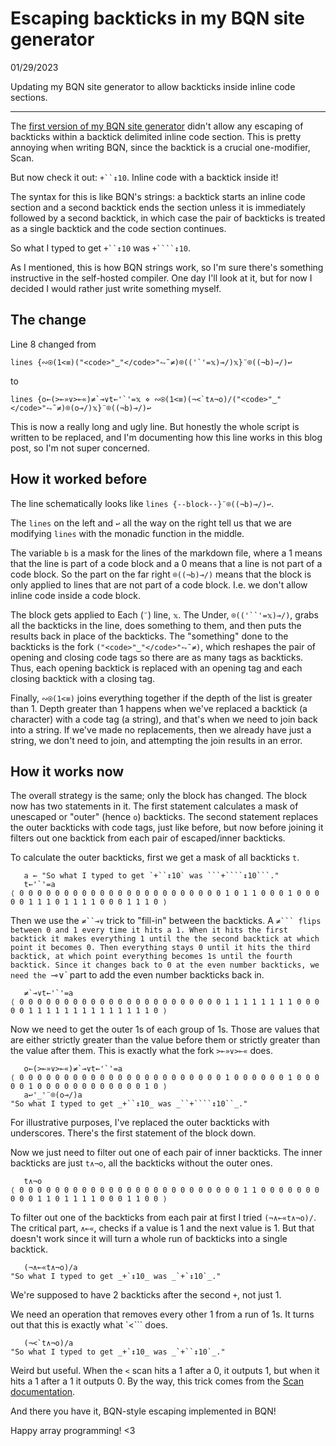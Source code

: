 # Escaping backticks in my BQN site generator

01/29/2023

Updating my BQN site generator to allow backticks inside inline code sections.

---

The [first version of my BQN site generator](site-generator-docs-0.md) didn't allow any escaping of backticks within a backtick delimited inline code section.
This is pretty annoying when writing BQN, since the backtick is a crucial one-modifier, Scan.

But now check it out: `+``↕10`.
Inline code with a backtick inside it!

The syntax for this is like BQN's strings: a backtick starts an inline code section and a second backtick ends the section unless it is immediately followed by a second backtick, in which case the pair of backticks is treated as a single backtick and the code section continues.

So what I typed to get `+``↕10` was ```+````↕10```.

As I mentioned, this is how BQN strings work, so I'm sure there's something instructive in the self-hosted compiler. 
One day I'll look at it, but for now I decided I would rather just write something myself.

## The change

Line 8 changed from
```
lines {∾⍟(1<≡)("<code>"‿"</code>"⥊˜≠)⌾(('`'=𝕩)⊸/)𝕩}¨⌾((¬b)⊸/)↩
```
to
```
lines {o←(>⟜»∨>⟜«)≠`⊸∨t←'`'=𝕩 ⋄ ∾⍟(1<≡)(¬<`t∧¬o)/("<code>"‿"</code>"⥊˜≠)⌾(o⊸/)𝕩}¨⌾((¬b)⊸/)↩
```

This is now a really long and ugly line.
But honestly the whole script is written to be replaced,
and I'm documenting how this line works in this blog post, so I'm not super concerned.

## How it worked before

The line schematically looks like `lines {--block--}¨⌾((¬b)⊸/)↩`.

The `lines` on the left and `↩` all the way on the right tell us that we are modifying `lines` with the monadic function in the middle.

The variable `b` is a mask for the lines of the markdown file, where a 1 means that the line is part of a code block and a 0 means that a line is not part of a code block.
So the part on the far right `⌾((¬b)⊸/)` means that the block is only applied to lines that are not part of a code block. I.e. we don't allow inline code inside a code block.

The block gets applied to Each (`¨`) line, `𝕩`.
The Under, `⌾(('``'=𝕩)⊸/)`, grabs all the backticks in the line, does something to them, and then puts the results back in place of the backticks.
The "something" done to the backticks is the fork `("<code>"‿"</code>"⥊˜≠)`,
which reshapes the pair of opening and closing code tags so there are as many tags as backticks.
Thus, each opening backtick is replaced with an opening tag and each closing backtick with a closing tag.

Finally, `∾⍟(1<≡)` joins everything together if the depth of the list is greater than 1.
Depth greater than 1 happens when we've replaced a backtick (a character) with a code tag (a string), and that's when we need to join back into a string.
If we've made no replacements, then we already have just a string, we don't need to join, and attempting the join results in an error.

## How it works now

The overall strategy is the same; only the block has changed.
The block now has two statements in it.
The first statement calculates a mask of unescaped or "outer" (hence `o`) backticks.
The second statement replaces the outer backticks with code tags, just like before,
but now before joining it filters out one backtick from each pair of escaped/inner backticks.

To calculate the outer backticks, first we get a mask of all backticks `t`.

```
   a ← "So what I typed to get `+``↕10` was ```+````↕10```."
   t←'`'=a
⟨ 0 0 0 0 0 0 0 0 0 0 0 0 0 0 0 0 0 0 0 0 0 0 0 1 0 1 1 0 0 0 1 0 0 0 0 0 1 1 1 0 1 1 1 1 0 0 0 1 1 1 0 ⟩
```

Then we use the `≠``⊸∨` trick to "fill-in" between the backticks.
A `≠``` flips between 0 and 1 every time it hits a 1.
When it hits the first backtick it makes everything 1 until the the second backtick at which point it becomes 0.
Then everything stays 0 until it hits the third backtick, at which point everything becomes 1s until the fourth backtick.
Since it changes back to 0 at the even number backticks, we need the `⊸∨` part to add the even number backticks back in.

```
   ≠`⊸∨t←'`'=a
⟨ 0 0 0 0 0 0 0 0 0 0 0 0 0 0 0 0 0 0 0 0 0 0 0 1 1 1 1 1 1 1 1 0 0 0 0 0 1 1 1 1 1 1 1 1 1 1 1 1 1 1 0 ⟩
```

Now we need to get the outer 1s of each group of 1s.
Those are values that are either strictly greater than the value before them
or strictly greater than the value after them.
This is exactly what the fork `>⟜»∨>⟜«` does.

```
   o←(>⟜»∨>⟜«)≠`⊸∨t←'`'=a
⟨ 0 0 0 0 0 0 0 0 0 0 0 0 0 0 0 0 0 0 0 0 0 0 0 1 0 0 0 0 0 0 1 0 0 0 0 0 1 0 0 0 0 0 0 0 0 0 0 0 0 1 0 ⟩
   a↩'_'¨⌾(o⊸/)a
"So what I typed to get _+``↕10_ was _``+````↕10``_."
```

For illustrative purposes, I've replaced the outer backticks with underscores.
There's the first statement of the block down.

Now we just need to filter out one of each pair of inner backticks.
The inner backticks are just `t∧¬o`, all the backticks without the outer ones.

```
   t∧¬o
⟨ 0 0 0 0 0 0 0 0 0 0 0 0 0 0 0 0 0 0 0 0 0 0 0 0 0 1 1 0 0 0 0 0 0 0 0 0 0 1 1 0 1 1 1 1 0 0 0 1 1 0 0 ⟩
```

To filter out one of the backticks from each pair at first I tried `(¬∧⟜«t∧¬o)/`.
The critical part, `∧⟜«`, checks if a value is 1 and the next value is 1.
But that doesn't work since it will turn a whole run of backticks into a single backtick.

```
   (¬∧⟜«t∧¬o)/a
"So what I typed to get _+`↕10_ was _`+`↕10`_."
```

We're supposed to have 2 backticks after the second `+`, not just 1.

We need an operation that removes every other 1 from a run of 1s.
It turns out that this is exactly what `<``` does.

```
   (¬<`t∧¬o)/a
"So what I typed to get _+`↕10_ was _`+``↕10`_."
```

Weird but useful.
When the `<` scan hits a 1 after a 0, it outputs 1, but when it hits a 1 after a 1 it outputs 0.
By the way, this trick comes from the [Scan documentation](https://mlochbaum.github.io/BQN/doc/scan.html).

And there you have it, BQN-style escaping implemented in BQN!

Happy array programming! <3
